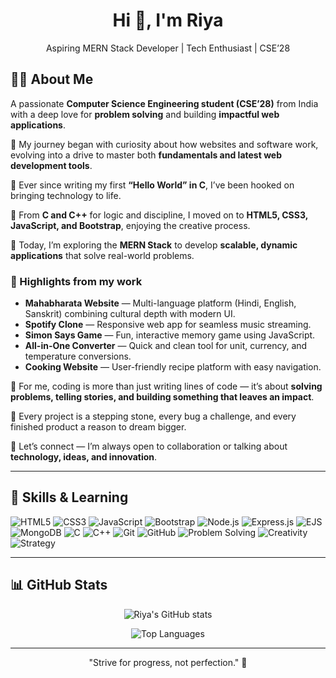 <h1 align="center">Hi 👋, I'm Riya</h1>  
<p align="center">  
Aspiring MERN Stack Developer |  Tech Enthusiast | CSE’28  
</p> 
   
## 👩‍💻 About Me   

A passionate **Computer Science Engineering student (CSE’28)** from India with a deep love for **problem solving**  and building **impactful web  applications**.   

🔹 My journey began with curiosity about how websites and software work, evolving into a drive to master both **fundamentals and latest web development tools**.  
 
🔹 Ever since writing my first **“Hello World” in C**, I’ve been hooked on bringing technology to life.  

🔹 From **C and C++** for logic and discipline, I moved on to **HTML5, CSS3, JavaScript, and Bootstrap**, enjoying the creative process.  

🔹 Today, I’m exploring the **MERN Stack** to develop **scalable, dynamic applications** that solve real-world problems.  

### 🚀 Highlights from my work
- **Mahabharata Website** — Multi-language platform (Hindi, English, Sanskrit) combining cultural depth with modern UI.  
- **Spotify Clone** — Responsive web app for seamless music streaming.  
- **Simon Says Game** — Fun, interactive memory game using JavaScript.  
- **All-in-One Converter** — Quick and clean tool for unit, currency, and temperature conversions.  
- **Cooking Website** — User-friendly recipe platform with easy navigation.  

🔹 For me, coding is more than just writing lines of code — it’s about **solving problems, telling stories, and building something that leaves an impact**.  

🔹 Every project is a stepping stone, every bug a challenge, and every finished product a reason to dream bigger.  

🤝 Let’s connect — I’m always open to collaboration or talking about **technology, ideas, and innovation**.  

  

---
## 🌱 Skills & Learning

![HTML5](https://img.shields.io/badge/HTML5-E34F26?style=for-the-badge&logo=html5&logoColor=white) 
![CSS3](https://img.shields.io/badge/CSS3-1572B6?style=for-the-badge&logo=css3&logoColor=white) 
![JavaScript](https://img.shields.io/badge/JavaScript-F7DF1E?style=for-the-badge&logo=javascript&logoColor=black) 
![Bootstrap](https://img.shields.io/badge/Bootstrap-7952B3?style=for-the-badge&logo=bootstrap&logoColor=white) 
![Node.js](https://img.shields.io/badge/Node.js-339933?style=for-the-badge&logo=node.js&logoColor=white) 
![Express.js](https://img.shields.io/badge/Express-000000?style=for-the-badge&logo=express&logoColor=white) 
![EJS](https://img.shields.io/badge/EJS-000000?style=for-the-badge&logo=ejs&logoColor=white) 
![MongoDB](https://img.shields.io/badge/MongoDB-47A248?style=for-the-badge&logo=mongodb&logoColor=white) 
![C](https://img.shields.io/badge/C-00599C?style=for-the-badge&logo=c&logoColor=white) 
![C++](https://img.shields.io/badge/C++-00599C?style=for-the-badge&logo=c%2B%2B&logoColor=white) 
![Git](https://img.shields.io/badge/Git-F05032?style=for-the-badge&logo=git&logoColor=white) 
![GitHub](https://img.shields.io/badge/GitHub-181717?style=for-the-badge&logo=github&logoColor=white) 
![Problem Solving](https://img.shields.io/badge/Problem_Solving-FF69B4?style=for-the-badge&logo=brain&logoColor=white) 
![Creativity](https://img.shields.io/badge/Creativity-8A2BE2?style=for-the-badge&logo=adobecreativecloud&logoColor=white) 
![Strategy](https://img.shields.io/badge/Strategy-FFA500?style=for-the-badge&logo=trello&logoColor=white)






---

## 📊 GitHub Stats
<p align="center">
  <img src="https://github-readme-stats.vercel.app/api?username=Riyajindal525&show_icons=true&theme=light" alt="Riya's GitHub stats">
</p>
<p align="center">
  <img src="https://github-readme-stats.vercel.app/api/top-langs/?username=Riyajindal525&layout=compact&theme=light&langs_count=8&size_weight=0.001&count_weight=0.001" alt="Top Languages">
</p>



---

<p align="center">
  "Strive for progress, not perfection." 🚀
</p>

